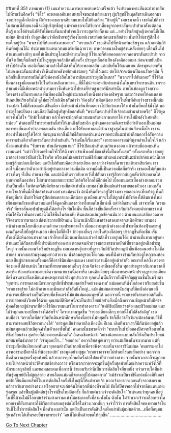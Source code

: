 ##บทที่ 351 ภาพมายา (1)
เมนทำความเคารพภาพตรงหน้าเสร็จแล้ว จึงประคองพระสันตะปาปากลับไปที่รถเข็นอีกครั้ง
“ซีโร่” อะพอลเลอันหอบหายใจขณะส่งเสียงเบาๆ
ผู้บริสุทธิ์ในชุดสีขาวเดินออกมาจากประตูเล็กอีกด้าน ฝีเท้าของเธอเบาเสียจนแทบไม่ได้ยินเสียง “ข้าอยู่นี่”
เมนขมวดคิ้ว เขาคิดไม่ถึงว่าในสถานที่ลับขนาดนี้จะมีผู้บริสุทธิ์อยู่ แม้พวกเธอจะได้รับการเลี้ยงดูจากพระสันตะปาปามาตั้งแต่ตอนตื่นรู้ และได้ปรนนิบัติรับใช้พระสันตะปาปาจนถึงวาระสุดท้ายก็ตาม แต่...อย่างไรเสียผู้หญิงพวกนี้ก็เป็นแม่มด มิหนำซ้ำ ยังดูเหมือนว่าอีกฝ่ายจะรู้เรื่องโบสถ์เงาสะท้อนก่อนเขาเสียด้วย นั่นทำให้เขารู้สึกไม่พอใจอยู่บ้าง
“พาเขาไปที่ห้องแห่งภาพมายา”
“ทราบแล้ว” เธอเดินไปที่หน้าแท่นอธิษฐาน แล้วกดคัมภีร์หินที่อยู่บนโต๊ะ ประกายแสงแห่งเวทมนตร์พลันฉายวาบ ภาพวาดขนาดใหญ่ด้านหลังค่อยๆ เลื่อนขึ้นไปด้านบนอย่างช้าๆ เผยให้เห็นประตูโลหะสีดำบานใหญ่ ซีโร่แกะจี้ห้อยคอออกจากคอพระสันตะปาปา จากนั้นจึงเสียบจี้ผลึกเข้าไปในรูกุญแจแล้วบิดหนึ่งครั้ง ประตูเหล็กส่งเสียงดังคลิกออกมา ก่อนจะขยับเปิดเข้าไปด้านใน
เธอดึงจี้ออกมาแล้วไม่ได้ส่งคืนให้อะพอลเลอัน แต่กลับยื่นให้เมนแทน
อัครมุขนายกหันไปมองพระสันตะปาปา ก็เห็นฝ่ายหลังพยักหน้าน้อยๆ “เก็บไว้เถอะ ต่อไปเจ้าจะต้องเป็นคนรักษามัน จี้ผลึกชิ้นนี้สามารถเปิดได้ทั้งห้องหนังสือในวิหารลับและประตูลับในสภา”
“พวกเราไปกันเถอะ” ซีโร่ฉีกยิ้มพลางจูงมือเมนเข้าไปในห้องหลังภาพวาด...ที่นี่ไม่น่าจะตรงกับตำแหน่งใดในมหาวิหารบนดิน เพราะตำแหน่งนี้มีเพียงหน้าต่างบานยาวซึ่งหันหน้าไปทางที่ราบสูงเฮอร์มีสเท่านั้น
ภายในห้องดูกว้างขวาง โครงสร้างเป็นทรงกลม พื้นที่ของมันใหญ่ประมาณครึ่งหนึ่งของห้องอธิษฐาน และกว้างพอให้คนหลายสิบคนยืนเรียงกันได้ ดูไม่อะไรใกล้เคียงกับคำว่า ‘ห้องลับ’ แม้แต่น้อย ทว่าในพื้นที่อันกว้างขวางนี้กลับว่างเปล่า ไม่มีสิ่งของแม้แต่ชิ้นเดียว มีเพียงม้านั่งหินที่ทอดยาวไปกับกำแพงโค้งเท่านั้นที่พอใช้นั่งได้
พอประตูโลหะปิดลง เมนก็สะบัดมือผู้บริสุทธิ์ออกทันที “พระสันตะปาปาให้เจ้าตามเข้ามาด้วยหรือ”
ซีโร่พูดอย่างไม่ใส่ใจ “ถ้าข้าไม่เข้ามา แล้วใครจะปลุกหินเวทมนตร์แห่งภาพมายาได้ ท่านไม่มีพลังวิเศษเสียหน่อย”
คำตอบที่ไร้มารยาทเช่นนี้ทำให้เมนถึงกับสะอึก ดูท่าเธอคงอวดดีเพราะถือว่าตัวเองเป็นแม่มดของพระสันตะปาปาอะพอลเลอัน ประเดี๋ยวเขาได้รับคทาและมีอำนาจสูงสุดในศาสนจักรเมื่อไร เขาจะต้องทำให้เธอรู้ให้ได้ว่า อัครมุขนายกซึ่งมีสิทธิ์สืบทอดตำแหน่งจากพระสันตะปาปาก็สมควรได้รับความเคารพเช่นเดียวกับพระสันตะปาปาเช่นกัน
“เช่นนั้นก็เริ่มเถอะ” เขาสะกดอารมณ์ที่พุ่งพล่านในใจไว้ แล้วนั่งลงบนม้าหิน
“รับทราบ ท่านอัครมุขนายก” ซีโร่เปิดแผ่นหินบนกำแพงออก แล้วทาบมือลงบนหินเวทมนตร์ “แต่ว่าโปรดเตรียมใจไว้ให้ดี เพราะข้าเพิ่งเคยใช้ของสิ่งนี้เป็นครั้งแรก”
ครั้งแรกหรือ เธออยู่มาสองร้อยกว่าปีแล้วไม่ใช่หรือ หรือเธอไม่เคยเข้าร่วมพิธีส่งมอบตำแหน่งพระสันตะปาปาก่อนหน้านี้เลย เมนรู้สึกแปลกเล็กน้อย แต่ยังไม่ทันขบคิดอย่างละเอียด แสงสว่างจ้าตาก็ฉายวาบเข้ามาเสียก่อน เขาตกใจเมื่อพบว่าตัวเองกำลังอยู่ท่ามกลางความมืดมิด
ความมืดนี้เป็นความมืดที่แท้จริง เขามองไม่เห็นแสงสว่างใดๆ ทั้งสิ้น กำแพง พื้น และม้านั่งหินราวกับหายวับไปกับตา เขารู้สึกราวกับถูกสัตว์ประหลาดใต้หุบเหวกลืนลงท้อง ไม่สามารถแยกแยะระยะใกล้หรือไกลได้อีกต่อไป เบื้องบนและเบื้องล่างหลอมรวมกันเป็นหนึ่ง ในทัศนะวิสัยมีเพียงความมืดดำเท่านั้น เขามองไม่เห็นแม้แต่ร่างกายของตัวเอง
เมนกลั้นหายใจแล้วยื่นมือไปคลำด้านล่างอย่างระมัดระวัง ม้านั่งหินยังคงอยู่ใต้ร่างเขา พอลองกระทืบเท้าดู พื้นก็ยังอยู่ที่เก่า นั่นทำให้เขารู้สึกผ่อนคลายลงเล็กน้อย ดูเหมือนเขาจะไม่ได้ถูกส่งไปยังห้องใต้ดินแห่งใหม่ เพียงแต่พลังของหินเวทมนตร์ได้ดูดกลืนแสงสว่างทั้งหมดในที่แห่งนี้
แต่ว่ามืดขนาดนี้ เขาจะเห็น ‘ความจริง’ ที่พระสันตะปาปาพูดถึงได้อย่างไร
ทันใดนั้น พื้นก็สว่างขึ้นอีกครั้งราวกับกำลังตอบคำถามเขา แต่เห็นได้ชัดว่าพื้นตรงหน้านี้ไม่ใช่พื้นในห้องลับ หินแต่ละแผ่นถูกขัดจนมันวาว ด้านบนแกะสลักลวดลายวิจิตรตระการตาและเปล่งประกายสีฟ้าหม่น ไม่นานนักก็มีแสงสว่างสาดมาจากเหนือศีรษะ เขามองหน้าต่างบานใสเหนือเพดานด้วยความประหลาดใจ เมื่อมองทะลุหน้าต่างออกไปจะเห็นท้องฟ้าและหมู่เมฆอันสดใสที่อยู่ด้านนอก
เพียงไม่กี่อึดใจ ข้าวของอื่นๆ ภายในห้องก็ค่อยๆ ปรากฏขึ้นทีละชิ้น เริ่มตั้งแต่โต๊ะหินอ่อนทรงกลม เก้าอี้รอบโต๊ะ แผนที่และแก้วคริสตัลที่วางอยู่บนโต๊ะ ผ้าม่านที่แขวนอยู่รอบด้านและโล่กับดาบที่ตั้งประดับอย่างงดงาม ตลอดจนหัวกวางและเขาขนาดยักษ์ที่แขวนอยู่เหนือประตูใหญ่
จากนั้นเงาคนจึงเริ่มปรากฏขึ้น
เมนมองหญิงสาวที่ดูราวกับมีชีวิตปรากฏตัวขึ้นทีละคนอย่างไม่เชื่อสายตา พวกเธอสวมชุดคลุมยาวสวยงาม นั่งล้อมอยู่รอบโต๊ะกลม คนที่นั่งตรงข้ามกับประตูใหญ่ของห้องและเป็นผู้นำของคนทั้งหมดก็คือราชินีแม่มดผมแดง เธอประสานมืออยู่หน้าลำตัว อกผายไหล่ผึ่ง ดวงตาจ้องมองไปด้านหน้า ในขณะที่สายตาของคนอื่นๆ ล้วนจับจ้องมาที่เธอทั้งสิ้น ทุกอย่างดูราวกับภาพวาดที่สมจริง
ห้องแห่งภาพมายามีความหมายเช่นนี้เองหรือ เมนคิดเงียบๆ เมื่อภาพตรงหน้าปรากฏรายละเอียดชัดขึ้นจนกระทั่งเหมือนภาพเหตุการณ์จริงทุกประการ ทุกคนในนั้นก็ราวกับมีจิตวิญญาณขึ้นในพริบตา
‘ทุกท่าน การทดสอบนักรบอาญาสิทธิ์ประสบผลสำเร็จอย่างงดงาม’ แม่มดคนที่นั่งใกล้อควาเรียสเอ่ยขึ้น ‘พวกเขาดุร้าย ไม่กลัวตาย และมีพละกำลังอันยิ่งใหญ่...แม้แต่แม่มดสายสนับสนุนที่มีพลังอ่อนแอก็สามารถเปลี่ยนร่างเป็นนักรบที่แข็งแกร่งไม่แพ้แม่มดอมนุษย์ได้ นอกจากนี้ พวกเขายังสามารถสกัดกั้นการปล่อยพลังวิเศษได้ด้วย คุณสมบัติพิเศษนี้จะเป็นประโยชน์อย่างยิ่งเมื่อถึงคราวเผชิญหน้ากับปีศาจคุ้มคลั่งและผู้นำนรกที่ต้องใช้หินเวทมนตร์ในการทำสงคราม’
‘แต่พิธีเปลี่ยนร่างต้องสละชีวิตแม่มด และใช่ว่าทุกคนจะเปลี่ยนร่างได้สำเร็จ’ ใครบางคนพูดขึ้น
‘รายละเอียดเล็กๆ พวกนี้ไม่ใช่สิ่งสำคัญ’ เธอแบมือว่า ‘ตราบใดที่สถาบันยังเดินหน้าศึกษาเรื่องนี้อย่างไม่หยุดยั้ง ข้าก็เชื่อว่าสักวันจะต้องค้นพบวิธีที่สามารถชดเชยชีวิตพวกนางได้’
‘อย่าพูดเสียง่ายดายถึงเพียงนั้น อีเลน เดิมทีพวกเราก็มีกันน้อยอยู่แล้ว แม่มดทุกคนล้วนมีคุณค่าในตัวเองทั้งนั้น!’ คนคนนั้นขมวดคิ้วว่า
‘จะตายในน้ำมือของปีศาจหรือตายในพิธีเปลี่ยนร่าง สุดท้ายก็ต้องตายเหมือนกัน’ อีเลนเชิดหน้าว่า ‘อย่างน้อยตายแบบหลังก็ยังเป็นประโยชน์แก่สมาพันธ์มากกว่า’
‘เจ้าพูดอะไร...’
‘พอเถอะ’ อควาเรียสพูดเบาๆ ทว่าแม้เสียงนั้นจะเบามาก แต่ที่ประชุมก็พลันเงียบลงทันตา ทุกคนต่างปิดปากสนิทเพื่อรอฟังความเห็นจากราชินีแม่มด
‘คนธรรมดาไม่อาจเอาชนะปีศาจได้ พี่น้องของข้า’ เธอพูดอย่างสุขุม ‘พวกเราอาจจะไม่ทำอะไรเลยสักอย่าง นอกจากดื่มด่ำความสุขครั้งสุดท้ายนี้ แล้วรอการบุกโจมตีครั้งต่อไปของปีศาจอย่างสงบ จากนั้นพวกเราก็จะถูกลบหายไปจากหน้าประวัติศาสตร์อย่างถาวร หรือพวกเราอาจจะลุกขึ้นสู้ครั้งสุดท้ายโดยฝากความหวังไว้ที่นักรบอาญาสิทธิ์ และยอมสละตนเพื่อการนี้ ข้ายอมรับว่านี่เป็นการตัดสินใจที่ยากยิ่ง ทว่าตราบใดที่เผ่าพันธุ์มนุษย์ยังไม่สูญสลาย สายเลือดแม่มดก็จะคงอยู่ไปตลอดกาล’
‘แม้ข้าจะเป็นราชินีแห่งเมืองมีทีเออร์ แต่ข้าก็ยินดีมอบสิทธิ์ในการตัดสินใจครั้งยิ่งใหญ่นี้ให้แก่พวกเจ้า พวกเจ้าอยากจะถอนตัวจากสงคราม แล้วรอวันตายอย่างสงบ หรืออยากจะแก้แค้นให้พวกพี่น้องที่จากไป ขับไล่ปีศาจออกไปจากดินแดนแห่งรุ่งอรุณ แล้วฟื้นฟูอดีตอันรุ่งโรจน์ขึ้นใหม่อีกครั้ง ก็แล้วแต่พวกเจ้าจะตัดสินใจ’
‘แน่นอนว่าทุกคนที่อยู่ในที่นี้ล้วนไม่มีโอกาสเข้าร่วมสงครามแห่งโชคชะตาครั้งที่สามทั้งนั้น ดังนั้น ไม่ว่าพวกเจ้าจะเลือกทางใด พวกเราก็ยังสามารถใช้ชีวิตอย่างสงบสุขต่อไปได้ในช่วงเวลาสั้นๆ จงจำไว้ว่า การตัดสินใจของพวกเจ้าในวันนี้ไม่ใช่การตัดสินใจเพื่อตัวเองเท่านั้น แต่ยังเป็นการตัดสินใจเพื่อเผ่าพันธุ์แม่มดด้วย...เพื่อที่อนุชนรุ่นหลังจะได้เห็นรอยยิ้มจากพระเจ้า’
‘คนที่ไม่เห็นด้วยขอให้ลุกขึ้น’
........................................




[Go To Next Chapter]( ./264.md)